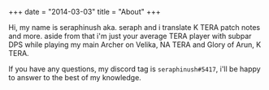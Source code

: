 +++
date  = "2014-03-03"
title = "About"
+++

Hi, my name is seraphinush aka. seraph and i translate K TERA patch notes and more. aside from that i'm just your average TERA player with subpar DPS while playing my main Archer on Velika, NA TERA and Glory of Arun, K TERA.

If you have any questions, my discord tag is `seraphinush#5417`, i'll be happy to answer to the best of my knowledge.
